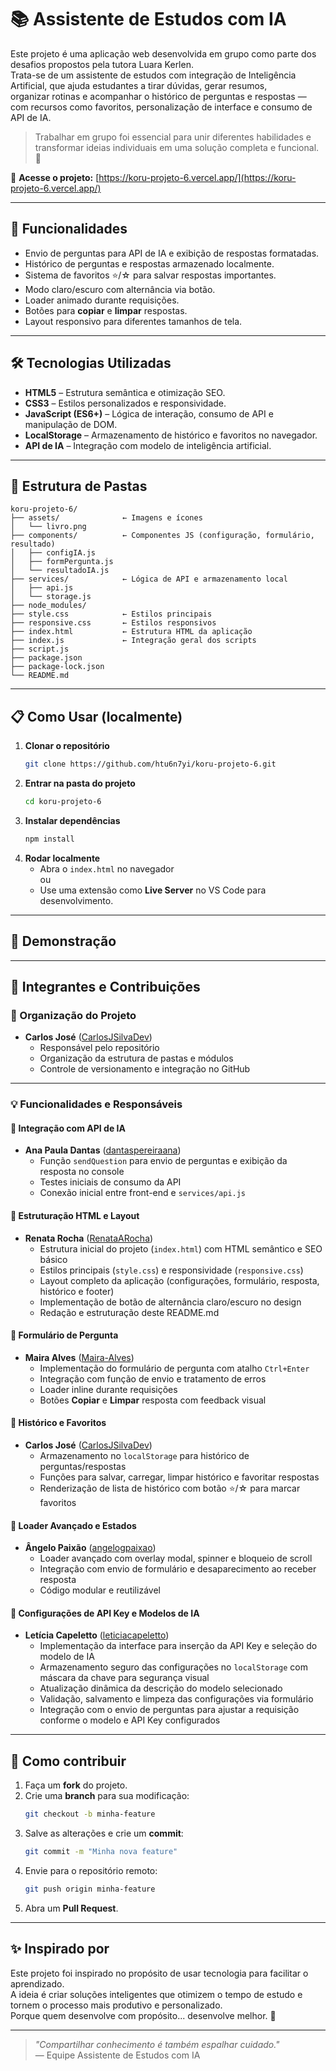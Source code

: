 # 📚 Assistente de Estudos com IA

Este projeto é uma aplicação web desenvolvida em grupo como parte dos desafios propostos pela tutora Luara Kerlen. <br> 
Trata-se de um assistente de estudos com integração de Inteligência Artificial, que ajuda estudantes a tirar dúvidas, gerar resumos, <br> organizar rotinas e acompanhar o histórico de perguntas e respostas — com recursos como favoritos, personalização de interface e consumo de API de IA.

> Trabalhar em grupo foi essencial para unir diferentes habilidades e transformar ideias individuais em uma solução completa e funcional. 🚀

🔗 **Acesse o projeto:** [https://koru-projeto-6.vercel.app/](https://koru-projeto-6.vercel.app/)

---

## 🚀 Funcionalidades
- Envio de perguntas para API de IA e exibição de respostas formatadas.
- Histórico de perguntas e respostas armazenado localmente.
- Sistema de favoritos ⭐/☆ para salvar respostas importantes.
- Modo claro/escuro com alternância via botão.
- Loader animado durante requisições.
- Botões para **copiar** e **limpar** respostas.
- Layout responsivo para diferentes tamanhos de tela.

---

## 🛠 Tecnologias Utilizadas
- **HTML5** – Estrutura semântica e otimização SEO.
- **CSS3** – Estilos personalizados e responsividade.
- **JavaScript (ES6+)** – Lógica de interação, consumo de API e manipulação de DOM.
- **LocalStorage** – Armazenamento de histórico e favoritos no navegador.
- **API de IA** – Integração com modelo de inteligência artificial.

---

## 📂 Estrutura de Pastas
```
koru-projeto-6/
├── assets/              ← Imagens e ícones
│   └── livro.png
├── components/          ← Componentes JS (configuração, formulário, resultado)
│   ├── configIA.js
│   ├── formPergunta.js
│   └── resultadoIA.js
├── services/            ← Lógica de API e armazenamento local
│   ├── api.js
│   └── storage.js
├── node_modules/
├── style.css            ← Estilos principais
├── responsive.css       ← Estilos responsivos
├── index.html           ← Estrutura HTML da aplicação
├── index.js             ← Integração geral dos scripts
├── script.js
├── package.json
├── package-lock.json
└── README.md
```

---

## 📋 Como Usar (localmente)
1. **Clonar o repositório**
   ```bash
   git clone https://github.com/htu6n7yi/koru-projeto-6.git
   ```
2. **Entrar na pasta do projeto**
   ```bash
   cd koru-projeto-6
   ```
3. **Instalar dependências**
   ```bash
   npm install
   ```
4. **Rodar localmente**
   - Abra o `index.html` no navegador  
     ou  
   - Use uma extensão como **Live Server** no VS Code para desenvolvimento.

---

## 🎥 Demonstração

---

## 👥 Integrantes e Contribuições

### 🤝 Organização do Projeto
- **Carlos José** ([CarlosJSilvaDev](https://github.com/htu6n7yi))
  - Responsável pelo repositório  
  - Organização da estrutura de pastas e módulos  
  - Controle de versionamento e integração no GitHub  

---

### 💡 Funcionalidades e Responsáveis  

#### 🔹 Integração com API de IA  
- **Ana Paula Dantas** ([dantaspereiraana](https://github.com/dantaspereiraana))  
  - Função `sendQuestion` para envio de perguntas e exibição da resposta no console  
  - Testes iniciais de consumo da API  
  - Conexão inicial entre front-end e `services/api.js`  

#### 🔹 Estruturação HTML e Layout  
- **Renata Rocha** ([RenataARocha](https://github.com/RenataARocha))  
  - Estrutura inicial do projeto (`index.html`) com HTML semântico e SEO básico  
  - Estilos principais (`style.css`) e responsividade (`responsive.css`)  
  - Layout completo da aplicação (configurações, formulário, resposta, histórico e footer)  
  - Implementação de botão de alternância claro/escuro no design  
  - Redação e estruturação deste README.md  

#### 🔹 Formulário de Pergunta  
- **Maira Alves** ([Maira-Alves](https://github.com/Maira-Alves))  
  - Implementação do formulário de pergunta com atalho `Ctrl+Enter`  
  - Integração com função de envio e tratamento de erros  
  - Loader inline durante requisições  
  - Botões **Copiar** e **Limpar** resposta com feedback visual  

#### 🔹 Histórico e Favoritos  
- **Carlos José** ([CarlosJSilvaDev](https://github.com/htu6n7yi))  
  - Armazenamento no `localStorage` para histórico de perguntas/respostas  
  - Funções para salvar, carregar, limpar histórico e favoritar respostas  
  - Renderização de lista de histórico com botão ⭐/☆ para marcar favoritos  

#### 🔹 Loader Avançado e Estados  
- **Ângelo Paixão** ([angelogpaixao](https://github.com/angelogpaixao))  
  - Loader avançado com overlay modal, spinner e bloqueio de scroll  
  - Integração com envio de formulário e desaparecimento ao receber resposta  
  - Código modular e reutilizável  

#### 🔹 Configurações de API Key e Modelos de IA  
- **Letícia Capeletto** ([leticiacapeletto](https://github.com/leticiacapeletto))  
  - Implementação da interface para inserção da API Key e seleção do modelo de IA  
  - Armazenamento seguro das configurações no `localStorage` com máscara da chave para segurança visual  
  - Atualização dinâmica da descrição do modelo selecionado  
  - Validação, salvamento e limpeza das configurações via formulário  
  - Integração com o envio de perguntas para ajustar a requisição conforme o modelo e API Key configurados  

---

## 🤝 Como contribuir
1. Faça um **fork** do projeto.  
2. Crie uma **branch** para sua modificação:
   ```bash
   git checkout -b minha-feature
   ```
3. Salve as alterações e crie um **commit**:
   ```bash
   git commit -m "Minha nova feature"
   ```
4. Envie para o repositório remoto:
   ```bash
   git push origin minha-feature
   ```
5. Abra um **Pull Request**.

---

## ✨ Inspirado por
Este projeto foi inspirado no propósito de usar tecnologia para facilitar o aprendizado. <br>
A ideia é criar soluções inteligentes que otimizem o tempo de estudo e tornem o processo mais produtivo e personalizado. <br>
Porque quem desenvolve com propósito... desenvolve melhor. 💖

---

> _"Compartilhar conhecimento é também espalhar cuidado."_  
> — Equipe Assistente de Estudos com IA

